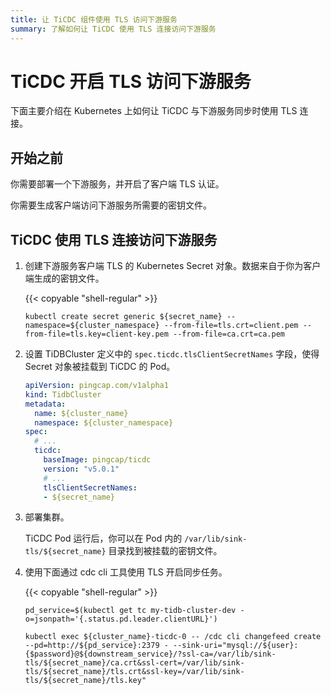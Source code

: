```yaml
---
title: 让 TiCDC 组件使用 TLS 访问下游服务
summary: 了解如何让 TiCDC 使用 TLS 连接访问下游服务
---
```


# TiCDC 开启 TLS 访问下游服务

下面主要介绍在 Kubernetes 上如何让 TiCDC 与下游服务同步时使用 TLS 连接。

## 开始之前

你需要部署一个下游服务，并开启了客户端 TLS 认证。

你需要生成客户端访问下游服务所需要的密钥文件。

## TiCDC 使用 TLS 连接访问下游服务

1. 创建下游服务客户端 TLS 的 Kubernetes Secret 对象。数据来自于你为客户端生成的密钥文件。
    
    {{< copyable "shell-regular" >}}

    ```shell
    kubectl create secret generic ${secret_name} --namespace=${cluster_namespace} --from-file=tls.crt=client.pem --from-file=tls.key=client-key.pem --from-file=ca.crt=ca.pem
    ```

2. 设置 TiDBCluster 定义中的 `spec.ticdc.tlsClientSecretNames` 字段，使得 Secret 对象被挂载到 TiCDC 的 Pod。

    ```yaml
    apiVersion: pingcap.com/v1alpha1
    kind: TidbCluster
    metadata:
      name: ${cluster_name}
      namespace: ${cluster_namespace}
    spec:
      # ...
      ticdc:
        baseImage: pingcap/ticdc
        version: "v5.0.1"
        # ...
        tlsClientSecretNames:
        - ${secret_name}
   ```

3. 部署集群。

    TiCDC Pod 运行后，你可以在 Pod 内的 `/var/lib/sink-tls/${secret_name}` 目录找到被挂载的密钥文件。

4. 使用下面通过 cdc cli 工具使用 TLS 开启同步任务。

    {{< copyable "shell-regular" >}}

    ```shell
    pd_service=$(kubectl get tc my-tidb-cluster-dev -o=jsonpath='{.status.pd.leader.clientURL}')

    kubectl exec ${cluster_name}-ticdc-0 -- /cdc cli changefeed create --pd=http://${pd_service}:2379 - --sink-uri="mysql://${user}:{$password}@${downstream_service}/?ssl-ca=/var/lib/sink-tls/${secret_name}/ca.crt&ssl-cert=/var/lib/sink-tls/${secret_name}/tls.crt&ssl-key=/var/lib/sink-tls/${secret_name}/tls.key"
    ```
